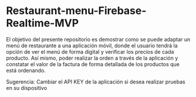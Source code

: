 # Restaurant-menu-Firebase-Realtime-MVP
El objetivo del presente repositorio es demostrar como se puede adaptar un menú de restaurante a una aplicación móvil, donde el usuario tendrá la opción de ver el menú de forma digital y verificar los precios de cada producto. Así mismo, poder realizar la orden a través de la aplicación y constatar el valor de la factura de forma detallada de los productos que está ordenando.

Sugerencia: Cambiar el API KEY de la aplicación si desea realizar pruebas en su dispositivo

